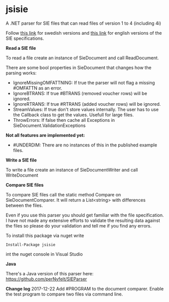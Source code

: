 jsisie
======

A .NET parser for SIE files that can read files of version 1 to 4 (including 4i)

Follow [this link](http://www.sie.se/?page_id=20) for swedish versions and [this link](http://www.sie.se/?page_id=250) for english versions of the SIE specifications.


**Read a SIE file**

To read a file create an instance of SieDocument and call ReadDocument.

There are some bool properties in SieDocument that changes how the parsing works:

+ IgnoreMissingOMFATTNING: If true the parser will not flag a missing #OMFATTN as an error.
+ IgnoreBTRANS: If true #BTRANS (removed voucher rows) will be ignored.
+ IgnoreRTRANS: If true #RTRANS (added voucher rows) will be ignored.
+ StreamValues: If true don't store values internally. The user has to use the Callback class to get the values. Usefull for large files.
+ ThrowErrors: If false then cache all Exceptions in SieDocument.ValidationExceptions

**Not all features are implemented yet:**

+ #UNDERDIM: There are no instances of this in the published example files.

**Write a SIE file**

To write a file create an instance of SieDocumentWriter and call WriteDocument

**Compare SIE files**

To compare SIE files call the static method Compare on SieDocumentComparer. It will return a List&lt;string&gt; with differences between the files.  


Even if you use this parser you should get familiar with the file specification.
I have not made any extensive efforts to validate the resulting data against the files so please do your validation and tell me if you find any errors.


To install this package via nuget write

	Install-Package jsisie

int the nuget console in Visual Studio 


**Java**

There's a Java version of this parser here: https://github.com/perNyfelt/SIEParser  


**Change log**
2017-12-22	Add #PROGRAM to the document comparer. Enable the test program to compare two files via command line.


